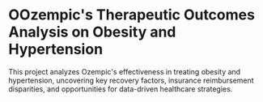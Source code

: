 # OOzempic's Therapeutic Outcomes Analysis on Obesity and Hypertension
This project analyzes Ozempic's effectiveness in treating obesity and hypertension, uncovering key recovery factors, insurance reimbursement disparities, and opportunities for data-driven healthcare strategies.
